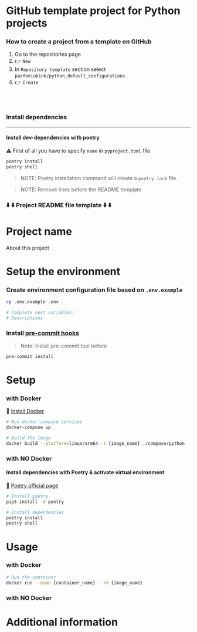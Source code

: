 # GitHub template project for Python projects

### How to create a project from a template on GitHub

1. Go to the repositories page
2. 👉 `New`
3. In `Repository template` section select `parfeniukink/python_default_configurations`
4. 👉 `Create`


</br>
</br>


### Install dependencies
---
#### Install dev-dependencies with poetry
⚠️   First of all you have to specify `name` in `pyproject.toml` file

```bash
poetry install
poetry shell
```

> NOTE: Poetry installation command will create a `poetry.lock` file.

> NOTE: Remove lines before the README template



### ⬇️  ⬇️  Project README file template ⬇️  ⬇️ 
# Project name

About this project



# Setup the environment


### Create environment configuration file based on `.env.example`
```bash
cp .env.example .env

# Complete next variables:
# Descriptions
```

### Install [pre-commit hooks](https://pre-commit.com/#install)
> Note: Install pre-commit tool before
```bash
pre-commit install
```



# Setup

### with Docker

🔗  [Install Docker](https://docs.docker.com/get-docker/)

```bash
# Run docker-compose services
docker-compose up

# Build the image
docker build --platform=linux/arm64 -t {image_name} ./compose/python

```

### with NO Docker

#### Install dependencies with Poetry & activate virtual environment
🔗  [Poetry official page](https://python-poetry.org)
```bash
# Install poetry
pip3 install -U poetry

# Install dependencies
poetry install
poetry shell
```



# Usage

### with Docker

```bash
# Run the container
docker run --name {container_name} --rm {image_name}
```

### with NO Docker



# Additional information
